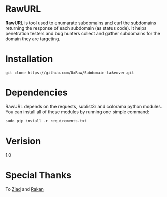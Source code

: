 # RawURL
<b>RawURL</b> is tool used to enumarate subdomains and curl the subdomains returning the response of each subdomain (as status code).
It helps penetration testers and bug hunters collect and gather subdomains for the domain they are targeting.
# Installation
<pre><code>git clone https://github.com/0xRaw/Subdomain-takeover.git
</code></pre>
# Dependencies
RawURL depends on the requests, sublist3r and colorama python modules.
You can install all of these modules by running one simple command:
<pre><code>sudo pip install -r requirements.txt
</code></pre>
# Verision
1.0
# Special Thanks
To <a href="https://twitter.com/u0pattern">Ziad</a> and <a href="https://twitter.com/R4kaaaN">Rakan</a>
